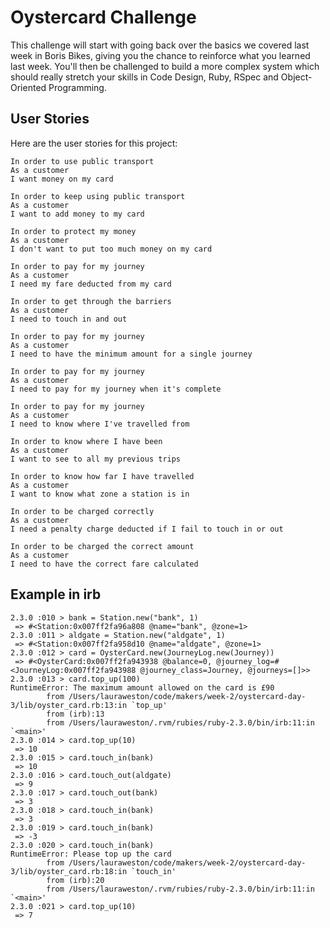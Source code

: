 # Oystercard Challenge

This challenge will start with going back over the basics we covered last week in Boris Bikes, giving you the chance to reinforce what you learned last week. You'll then be challenged to build a more complex system which should really stretch your skills in Code Design, Ruby, RSpec and Object-Oriented Programming.

User Stories
---------------

Here are the user stories for this project:

```
In order to use public transport
As a customer
I want money on my card

In order to keep using public transport
As a customer
I want to add money to my card

In order to protect my money
As a customer
I don't want to put too much money on my card

In order to pay for my journey
As a customer
I need my fare deducted from my card

In order to get through the barriers
As a customer
I need to touch in and out

In order to pay for my journey
As a customer
I need to have the minimum amount for a single journey

In order to pay for my journey
As a customer
I need to pay for my journey when it's complete

In order to pay for my journey
As a customer
I need to know where I've travelled from

In order to know where I have been
As a customer
I want to see to all my previous trips

In order to know how far I have travelled
As a customer
I want to know what zone a station is in

In order to be charged correctly
As a customer
I need a penalty charge deducted if I fail to touch in or out

In order to be charged the correct amount
As a customer
I need to have the correct fare calculated
```
Example in irb
-------------
```
2.3.0 :010 > bank = Station.new("bank", 1)
 => #<Station:0x007ff2fa96a808 @name="bank", @zone=1>
2.3.0 :011 > aldgate = Station.new("aldgate", 1)
 => #<Station:0x007ff2fa958d10 @name="aldgate", @zone=1>
2.3.0 :012 > card = OysterCard.new(JourneyLog.new(Journey))
 => #<OysterCard:0x007ff2fa943938 @balance=0, @journey_log=#<JourneyLog:0x007ff2fa943988 @journey_class=Journey, @journeys=[]>>
2.3.0 :013 > card.top_up(100)
RuntimeError: The maximum amount allowed on the card is £90
       	from /Users/lauraweston/code/makers/week-2/oystercard-day-3/lib/oyster_card.rb:13:in `top_up'
       	from (irb):13
       	from /Users/lauraweston/.rvm/rubies/ruby-2.3.0/bin/irb:11:in `<main>'
2.3.0 :014 > card.top_up(10)
 => 10
2.3.0 :015 > card.touch_in(bank)
 => 10
2.3.0 :016 > card.touch_out(aldgate)
 => 9
2.3.0 :017 > card.touch_out(bank)
 => 3
2.3.0 :018 > card.touch_in(bank)
 => 3
2.3.0 :019 > card.touch_in(bank)
 => -3
2.3.0 :020 > card.touch_in(bank)
RuntimeError: Please top up the card
       	from /Users/lauraweston/code/makers/week-2/oystercard-day-3/lib/oyster_card.rb:18:in `touch_in'
       	from (irb):20
       	from /Users/lauraweston/.rvm/rubies/ruby-2.3.0/bin/irb:11:in `<main>'
2.3.0 :021 > card.top_up(10)
 => 7
 ```
